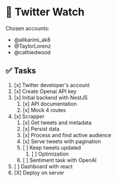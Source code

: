 # 🐣 Twitter Watch
Chosen accounts:
- @alikarimi_ak8
- @TaylorLorenz
- @cathiedwood


## ✅ Tasks
1. [x] Twitter developer's account
2. [x] Create Openai API key
3. [x] Initial backend with NestJS
   1. [x] API documentation
   2. [x] Mock 4 routes
4. [x] Scrapper
   1. [x] Get tweets and metadata
   2. [x] Persist data
   3. [x] Process and find active audience
   4. [x] Serve tweets with pagination
   5. [ ] Keep tweets updated
      1. [ ] Optimization
   6. [ ] Sentiment task with OpenAI
5. [ ] Dashboard with react
6. [X] Deploy on server